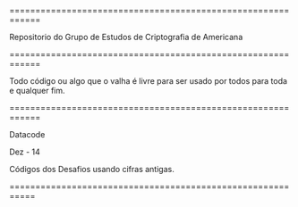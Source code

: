 ============================================================


Repositorio do Grupo de Estudos de Criptografia de Americana


============================================================


Todo código ou algo que o valha é livre para ser usado por todos para toda e qualquer fim.


============================================================

Datacode


Dez - 14

  Códigos dos Desafios usando cifras antigas.
  
===========================================================
